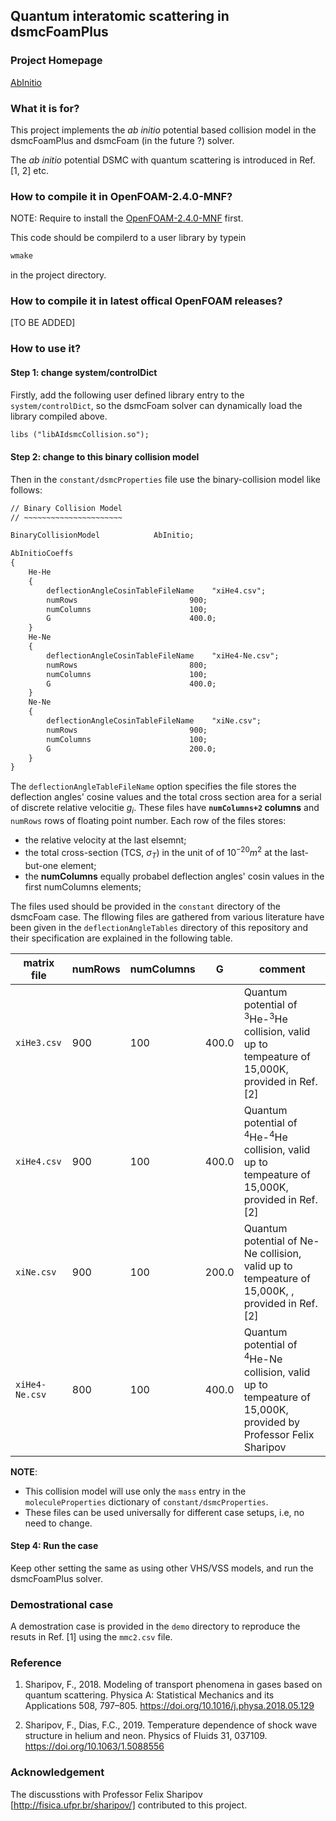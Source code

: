 ## Quantum interatomic scattering in dsmcFoamPlus

### Project Homepage
[AbInitio](https://github.com/zhulianhua/AbInitio/)

### What it is for?

This project implements the _ab initio_ potential based collision model in the dsmcFoamPlus and dsmcFoam (in the future ?) solver. 

The _ab initio_ potential DSMC with quantum scattering is introduced in Ref. [1, 2] etc. 


### How to compile it in OpenFOAM-2.4.0-MNF?

NOTE: Require to install the [OpenFOAM-2.4.0-MNF](https://github.com/MicroNanoFlows/OpenFOAM-2.4.0-MNF) first.

This code should be compilerd to a user library by typein

```bash
wmake
```
in the project directory.

### How to compile it in latest offical OpenFOAM releases?
[TO BE ADDED]

### How to use it?

####  Step 1: change system/controlDict
 Firstly, add the following user defined library entry to the `system/controlDict`, so the dsmcFoam solver can dynamically load the library compiled above.

```txt
libs ("libAIdsmcCollision.so");
```

####  Step 2: change to this binary collision model

Then in the `constant/dsmcProperties` file use the binary-collision model like follows:

``` txt
// Binary Collision Model
// ~~~~~~~~~~~~~~~~~~~~~~

BinaryCollisionModel            AbInitio;

AbInitioCoeffs
{
    He-He
    {
        deflectionAngleCosinTableFileName    "xiHe4.csv";
        numRows                         900;
        numColumns                      100;
        G                               400.0;
    }
    He-Ne
    {
        deflectionAngleCosinTableFileName    "xiHe4-Ne.csv";
        numRows                         800;
        numColumns                      100;
        G                               400.0;
    }
    Ne-Ne
    {
        deflectionAngleCosinTableFileName    "xiNe.csv";
        numRows                         900;
        numColumns                      100;
        G                               200.0;
    }
}
```

The `deflectionAngleTableFileName` option specifies the file stores the deflection angles' cosine values and the total cross section area for a serial of discrete relative velocitie $g_i$. These files have **`numColumns+2` columns** and `numRows` rows of floating point number. Each row of the files stores:
*  the relative velocity at the last elsemnt;
*  the total cross-section (TCS, $\sigma_T$) in the unit of of $10^{-20} m^2$ at the last-but-one element;
*  the **numColumns**  equally probabel deflection angles' cosin values in the first numColumns elements;

The files used should be provided in the `constant` directory of the dsmcFoam case. The fllowing files are gathered from various literature have been given in the `deflectionAngleTables` directory of this repository and their specification are explained in the following table.

| matrix file | numRows | numColumns | G | comment |
|-------------|-------|---------|---|---------|
|  `xiHe3.csv` | 900 | 100 | 400.0  |   Quantum potential of <sup>3</sup>He-<sup>3</sup>He collision, valid up to tempeature of 15,000K, provided in Ref. [2] |
|  `xiHe4.csv` | 900 | 100 | 400.0  |   Quantum potential of <sup>4</sup>He-<sup>4</sup>He collision, valid up to tempeature of 15,000K, provided in Ref. [2] |
|  `xiNe.csv`  | 900 | 100 | 200.0  |   Quantum potential of Ne-Ne collision, valid up to tempeature of 15,000K, , provided in Ref. [2]|
|  `xiHe4-Ne.csv` | 800 | 100 | 400.0  |   Quantum potential of <sup>4</sup>He-Ne collision, valid up to tempeature of 15,000K, provided by Professor Felix Sharipov |

**NOTE**:
* This collision model will use only the `mass` entry in the `moleculeProperties` dictionary of `constant/dsmcProperties`.
* These files can be used universally for different case setups, i.e, no need to change.

####  Step 4: Run the case

Keep other setting the same as using other VHS/VSS models, and run the dsmcFoamPlus solver.

### Demostrational case

A demostration case is provided in the `demo` directory to reproduce the resuts in Ref. [1] using the `mmc2.csv` file.

### Reference

1. Sharipov, F., 2018. Modeling of transport phenomena in gases based on quantum scattering. Physica A: Statistical Mechanics and its Applications 508, 797–805. https://doi.org/10.1016/j.physa.2018.05.129

2. Sharipov, F., Dias, F.C., 2019. Temperature dependence of shock wave structure in helium and neon. Physics of Fluids 31, 037109. https://doi.org/10.1063/1.5088556


### Acknowledgement

The discusstions with Professor Felix Sharipov [http://fisica.ufpr.br/sharipov/] contributed to this project.
